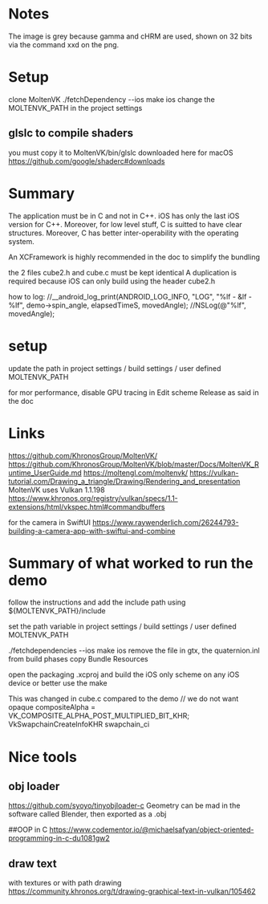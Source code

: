 # Notes

The image is grey because gamma and cHRM are used, shown on 32 bits via the command xxd on the png.

# Setup

clone MoltenVK
./fetchDependency --ios
make ios
change the MOLTENVK_PATH in the project settings

## glslc to compile shaders
you must copy it to MoltenVK/bin/glslc
downloaded here for macOS
https://github.com/google/shaderc#downloads

# Summary

The application must be in C and not in C++. iOS has only the last iOS version for C++.
Moreover, for low level stuff, C is suitted to have clear structures.
Moreover, C has better inter-operability with the operating system.

An XCFramework is highly recommended in the doc to simplify the bundling

the 2 files cube2.h and cube.c must be kept identical
A duplication is required because iOS can only build using the header cube2.h

how to log:
//__android_log_print(ANDROID_LOG_INFO, "LOG", "%lf - &lf - %lf", demo->spin_angle, elapsedTimeS, movedAngle);
//NSLog(@"%lf", movedAngle);

# setup

update the path in project settings / build settings / user defined
MOLTENVK_PATH

for mor performance, disable GPU tracing in Edit scheme Release as said in the doc

# Links

https://github.com/KhronosGroup/MoltenVK/
https://github.com/KhronosGroup/MoltenVK/blob/master/Docs/MoltenVK_Runtime_UserGuide.md
https://moltengl.com/moltenvk/
https://vulkan-tutorial.com/Drawing_a_triangle/Drawing/Rendering_and_presentation
MoltenVK uses Vulkan 1.1.198
https://www.khronos.org/registry/vulkan/specs/1.1-extensions/html/vkspec.html#commandbuffers

for the camera in SwiftUI
https://www.raywenderlich.com/26244793-building-a-camera-app-with-swiftui-and-combine

# Summary of what worked to run the demo

follow the instructions and add the include path using ${MOLTENVK_PATH}/include

set the path variable in project settings / build settings / user defined
MOLTENVK_PATH

./fetchdependencies --ios
make ios
remove the file in gtx, the quaternion.inl from build phases copy Bundle Resources

open the packaging .xcproj and build the iOS only scheme on any iOS device
or better use the make


This was changed in cube.c compared to the demo
// we do not want opaque
compositeAlpha = VK_COMPOSITE_ALPHA_POST_MULTIPLIED_BIT_KHR;
VkSwapchainCreateInfoKHR swapchain_ci

# Nice tools

## obj loader
https://github.com/syoyo/tinyobjloader-c
Geometry can be mad in the software called Blender, then exported as a .obj

##OOP in C
https://www.codementor.io/@michaelsafyan/object-oriented-programming-in-c-du1081gw2

## draw text
with textures or with path drawing
https://community.khronos.org/t/drawing-graphical-text-in-vulkan/105462